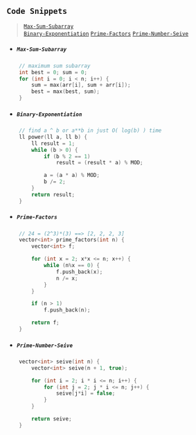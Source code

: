 ## `Code Snippets`
>  
>  [`Max-Sum-Subarray`](#Max-Sum-Subarray)  
>  [`Binary-Exponentiation`](#Binary-Exponentiation)
>  [`Prime-Factors`](#Prime-Factors)
>  [`Prime-Number-Seive`](#Prime-Number-Seive) 
>  

- ##### `Max-Sum-Subarray`
```cpp
    // maximum sum subarray
    int best = 0; sum = 0;
    for (int i = 0; i < n; i++) {
        sum = max(arr[i], sum + arr[i]);
        best = max(best, sum);
    }
```
- ##### `Binary-Exponentiation`
```cpp
    // find a ^ b or a**b in just O( log(b) ) time 
    ll power(ll a, ll b) {
        ll result = 1;
        while (b > 0) {
            if (b % 2 == 1)
                result = (result * a) % MOD;

            a = (a * a) % MOD;
            b /= 2;
        }
        return result;
    }
```
- ##### `Prime-Factors`
```cpp
    // 24 = (2^3)*(3) ==> [2, 2, 2, 3]
    vector<int> prime_factors(int n) {
        vector<int> f;

        for (int x = 2; x*x <= n; x++) {
            while (n%x == 0) {
                f.push_back(x);
                n /= x;
            }
        }

        if (n > 1) 
            f.push_back(n);

        return f;
    }
```
- ##### `Prime-Number-Seive`
```cpp
    vector<int> seive(int n) {
        vector<int> seive(n + 1, true);

        for (int i = 2; i * i <= n; i++) {
            for (int j = 2; j * i <= n; j++) {
                seive[j*i] = false;
            }
        }

        return seive;
    }
```